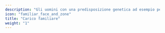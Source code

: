 ```yaml
---
description: "Gli uomini con una predisposizione genetica ad esempio per il cancro o gli aneurismi desiderano essere sicuri che tutto stia andando bene con loro."
icon: "familiar_face_and_zone"
title: "Carico familiare"
weight: "1"
---
```



